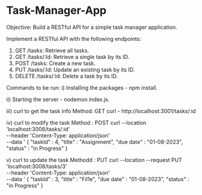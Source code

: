 # Task-Manager-App
Objective: Build a RESTful API for a simple task manager application.

Implement a RESTful API with the following endpoints:
1) GET /tasks: Retrieve all tasks.
2) GET /tasks/:Id: Retrieve a single task by its ID.
3) POST /tasks: Create a new task.
4) PUT /tasks/:Id: Update an existing task by its ID.
5) DELETE /tasks/:Id: Delete a task by its ID.

Commands to be run: 
i)  Installing the packages - npm install.

ii) Starting the server - nodemon index.js.

iii) curl to get the task info Method: GET
   curl - http://localhost:3001/tasks/:id

iv)  curl to modify the task Method : POST
   curl --location 'localhost:3008/tasks/:id' \
--header 'Content-Type: application/json' \
--data '
    { "taskId" : 4,
      "title" : "Assignment",
      "due date" : "01-08-2023",
      "status" : "in Progress"
    }


v) curl to update the task Methodd : PUT
curl --location --request PUT 'localhost:3008/tasks/3' \
--header 'Content-Type: application/json' \
--data '
    { "taskId" : 3,
      "title" : "Fil1e",
      "due date" : "01-08-2023",
      "status" : "in Progress"
    }
